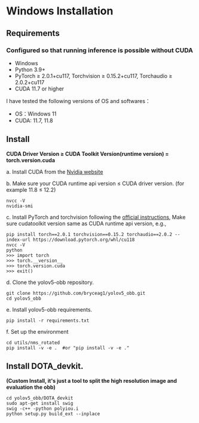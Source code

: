 # Windows Installation
## Requirements
### Configured so that running inference is possible without CUDA
* Windows
* Python 3.9+ 
* PyTorch ≥ 2.0.1+cu117, Torchvision ≥ 0.15.2+cu117, Torchaudio ≥ 2.0.2+cu117
* CUDA 11.7 or higher

I have tested the following versions of OS and softwares：
* OS：Windows 11
* CUDA: 11.7, 11.8

## Install 
**CUDA Driver Version ≥ CUDA Toolkit Version(runtime version) = torch.version.cuda**

a. Install CUDA from the [Nvidia website](https://developer.nvidia.com/cuda-11-8-0-download-archive?target_os=Windows&target_arch=x86_64&target_version=11)

b. Make sure your CUDA runtime api version ≤ CUDA driver version. (for example 11.8 ≤ 12.2)
```
nvcc -V
nvidia-smi
```
c. Install PyTorch and torchvision following the [official instructions](https://pytorch.org/get-started/previous-versions/), Make sure cudatoolkit version same as CUDA runtime api version, e.g.,
```
pip install torch==2.0.1 torchvision==0.15.2 torchaudio==2.0.2 --index-url https://download.pytorch.org/whl/cu118
nvcc -V
python
>>> import torch
>>> torch.__version__
>>> torch.version.cuda
>>> exit()
```
d. Clone the yolov5-obb repository.
```
git clone https://github.com/bryceag1/yolov5_obb.git
cd yolov5_obb
```
e. Install yolov5-obb requirements.

```
pip install -r requirements.txt
```
f. Set up the environment
```
cd utils/nms_rotated
pip install -v -e .  #or "pip install -v -e ."
```
## Install DOTA_devkit. 
**(Custom Install, it's just a tool to split the high resolution image and evaluation the obb)**

```
cd yolov5_obb/DOTA_devkit
sudo apt-get install swig
swig -c++ -python polyiou.i
python setup.py build_ext --inplace
```

